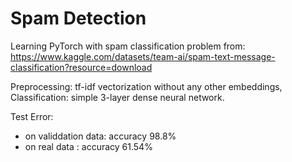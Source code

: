 # Spam Detection

Learning PyTorch with spam classification problem from:
https://www.kaggle.com/datasets/team-ai/spam-text-message-classification?resource=download

Preprocessing: tf-idf vectorization without any other embeddings,
Classification: simple 3-layer dense neural network.

Test Error:
- on validdation data: accuracy 98.8%
- on real data : accuracy 61.54%
